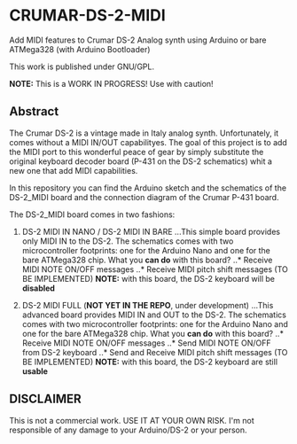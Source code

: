 # CRUMAR-DS-2-MIDI
Add MIDI features to Crumar DS-2 Analog synth using Arduino or bare ATMega328 (with Arduino Bootloader)

This work is published under GNU/GPL.

**NOTE:** This is a WORK IN PROGRESS! Use with caution!

## Abstract
The Crumar DS-2 is a vintage made in Italy analog synth. Unfortunately, it comes without a MIDI IN/OUT capabilityes.
The goal of this project is to add the MIDI port to this wonderful peace of gear by simply substitute the original keyboard decoder board (P-431 on the DS-2 schematics) whit a new one that add MIDI capabilities.

In this repository you can find the Arduino sketch and the schematics of the DS-2_MIDI board and the connection diagram of the Crumar P-431 board.

The DS-2_MIDI board comes in two fashions:

1. DS-2 MIDI IN NANO / DS-2 MIDI IN BARE
...This simple board provides only MIDI IN to the DS-2. The schematics comes with two microcontroller footprints: one for the Arduino Nano and one for the bare ATMega328 chip. What you **can do** with this board?
..* Receive MIDI NOTE ON/OFF messages
..* Receive MIDI pitch shift messages (TO BE IMPLEMENTED)
**NOTE:** with this board, the DS-2 keyboard will be **disabled**

2. DS-2 MIDI FULL (**NOT YET IN THE REPO**, under development)
...This advanced board provides MIDI IN and OUT to the DS-2. The schematics comes with two microcontroller footprints: one for the Arduino Nano and one for the bare ATMega328 chip. What you **can do** with this board?
..* Receive MIDI NOTE ON/OFF messages
..* Send MIDI NOTE ON/OFF from DS-2 keyboard
..* Send and Receive MIDI pitch shift messages (TO BE IMPLEMENTED)
**NOTE:** with this board, the DS-2 keyboard are still **usable**
 
## DISCLAIMER
This is not a commercial work. USE IT AT YOUR OWN RISK. I'm not responsible of any damage to your Arduino/DS-2 or your person.

